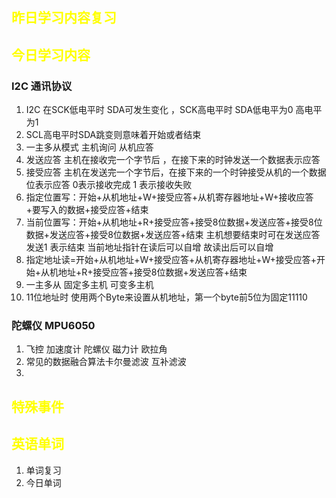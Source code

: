 ## <font color="yellow">昨日学习内容复习</font>
## <font color="yellow">今日学习内容</font>
### I2C 通讯协议
1. I2C 在SCK低电平时 SDA可发生变化 ，SCK高电平时 SDA低电平为0 高电平为1
2. SCL高电平时SDA跳变则意味着开始或者结束
3. 一主多从模式 主机询问 从机应答
4. 发送应答 主机在接收完一个字节后 ，在接下来的时钟发送一个数据表示应答
5. 接受应答 主机在发送完一个字节后，在接下来的一个时钟接受从机的一个数据位表示应答 0表示接收完成 1 表示接收失败
6. 指定位置写：开始+从机地址+W+接受应答+从机寄存器地址+W+接收应答+要写入的数据+接受应答+结束
7. 当前位置写：开始+从机地址+R+接受应答+接受8位数据+发送应答+接受8位数据+发送应答+接受8位数据+发送应答+结束  主机想要结束时可在发送应答发送1 表示结束 当前地址指针在读后可以自增 故读出后可以自增
8. 指定地址读=开始+从机地址+W+接受应答+从机寄存器地址+W+接受应答+开始+从机地址+R+接受应答+接受8位数据+发送应答+结束
9. 一主多从 固定多主机  可变多主机
10. 11位地址时 使用两个Byte来设置从机地址，第一个byte前5位为固定11110
### 陀螺仪 MPU6050
1. 飞控  加速度计  陀螺仪  磁力计 欧拉角
2. 常见的数据融合算法卡尔曼滤波   互补滤波
3. 
 
## <font color="yellow">特殊事件</font>
## <font color="yellow">英语单词</font>
1. 单词复习
2. 今日单词


